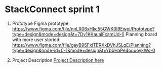 # StackConnect sprint 1

1. Prototype
Figma prototype: <https://www.figma.com/file/nnLR06xHkc55GWK0I9Ewpi/Prototype?type=design&mode=design&t=7Dy1KKaualFxamUd-0>
Planning board with more user storied: <https://www.figma.com/file/gayB96FxlTERXkDVhJSLqE/Planning?type=design&node-id=0-1&mode=design&t=YbbHaPe4ouuoykWs-0>

2. Project Description
[Project Description here](https://github.com/Group-6-Software-Development/Web_Project/blob/main/Sprint_1/Project_Description.md)
